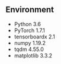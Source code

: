 
## Environment
+ Python 3.6
+ PyTorch 1.7.1
+ tensorboardx  2.1
+ numpy 1.19.2
+ tqdm   4.55.0
+ matplotlib 3.3.2

